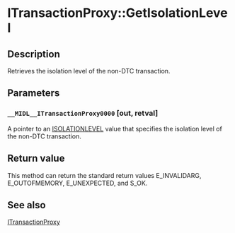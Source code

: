 # ITransactionProxy::GetIsolationLevel

## Description

Retrieves the isolation level of the non-DTC transaction.

## Parameters

### `__MIDL__ITransactionProxy0000` [out, retval]

A pointer to an [ISOLATIONLEVEL](https://learn.microsoft.com/previous-versions/windows/desktop/ms679234(v=vs.85)) value that specifies the isolation level of the non-DTC transaction.

## Return value

This method can return the standard return values E_INVALIDARG, E_OUTOFMEMORY, E_UNEXPECTED, and S_OK.

## See also

[ITransactionProxy](https://learn.microsoft.com/windows/desktop/api/comsvcs/nn-comsvcs-itransactionproxy)